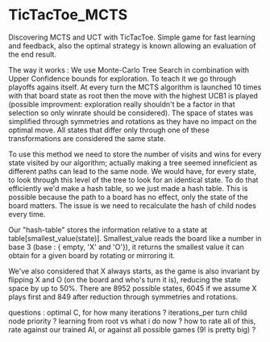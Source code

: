 # TicTacToe_MCTS
Discovering MCTS and UCT with TicTacToe. Simple game for fast learning and feedback, also the optimal strategy is known allowing an evaluation of the end result.

The way it works :
We use Monte-Carlo Tree Search in combination with Upper Confidence bounds for exploration.
To teach it we go through playoffs agains itself. At every turn the MCTS algorithm is launched 10 times with that board state as root then the move with the highest
UCB1 is played (possible improvment: exploration really shouldn't be a factor in that selection so only winrate should be considered).
The space of states was simplified through symmetries and rotations as they have no impact on the optimal move. All states that differ only through 
one of these transformations are considered the same state.

To use this method we need to store the number of visits and wins for every state visited by our algorithm;
actually making a tree seemed inneficient as different paths can lead to the same node. We would have, for every state,
to look through this level of the tree to look for an identical state. To do that efficiently we'd make a hash table,
so we just made a hash table. This is possible because the path to a board has no effect, only the state of the board
matters. The issue is we need to recalculate the hash of child nodes every time.

Our "hash-table" stores the information relative to a state at table[smallest_value(state)]. Smallest_value reads the board like a 
number in base 3 (base : { empty, 'X' and 'O'}), it returns the smallest value it can obtain for a given board by rotating or mirroring it.

We've also considered that X always starts, as the game is also invariant by flipping X and O (on the board and who's turn it is), reducing the state space by up to 50%.
There are 8952 possible states, 6045 if we assume X plays first and 849 after reduction through symmetries and rotations.

questions :
optimal C, for how many iterations ?
iterations_per turn
child node priority ?
learning from root vs what i do now ?
how to rate all of this, rate against our trained AI, or against all possible games (9! is pretty big) ?
